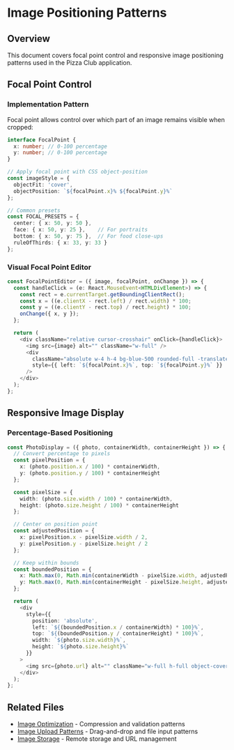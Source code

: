# Image Positioning Patterns

## Overview

This document covers focal point control and responsive image positioning patterns used in the Pizza Club application.

## Focal Point Control

### Implementation Pattern

Focal point allows control over which part of an image remains visible when cropped:

```typescript
interface FocalPoint {
  x: number; // 0-100 percentage
  y: number; // 0-100 percentage
}

// Apply focal point with CSS object-position
const imageStyle = {
  objectFit: 'cover',
  objectPosition: `${focalPoint.x}% ${focalPoint.y}%`
};

// Common presets
const FOCAL_PRESETS = {
  center: { x: 50, y: 50 },
  face: { x: 50, y: 25 },    // For portraits
  bottom: { x: 50, y: 75 },  // For food close-ups
  ruleOfThirds: { x: 33, y: 33 }
};
```

### Visual Focal Point Editor

```typescript
const FocalPointEditor = ({ image, focalPoint, onChange }) => {
  const handleClick = (e: React.MouseEvent<HTMLDivElement>) => {
    const rect = e.currentTarget.getBoundingClientRect();
    const x = ((e.clientX - rect.left) / rect.width) * 100;
    const y = ((e.clientY - rect.top) / rect.height) * 100;
    onChange({ x, y });
  };

  return (
    <div className="relative cursor-crosshair" onClick={handleClick}>
      <img src={image} alt="" className="w-full" />
      <div
        className="absolute w-4 h-4 bg-blue-500 rounded-full -translate-x-1/2 -translate-y-1/2"
        style={{ left: `${focalPoint.x}%`, top: `${focalPoint.y}%` }}
      />
    </div>
  );
};
```

## Responsive Image Display

### Percentage-Based Positioning

```typescript
const PhotoDisplay = ({ photo, containerWidth, containerHeight }) => {
  // Convert percentage to pixels
  const pixelPosition = {
    x: (photo.position.x / 100) * containerWidth,
    y: (photo.position.y / 100) * containerHeight
  };

  const pixelSize = {
    width: (photo.size.width / 100) * containerWidth,
    height: (photo.size.height / 100) * containerHeight
  };

  // Center on position point
  const adjustedPosition = {
    x: pixelPosition.x - pixelSize.width / 2,
    y: pixelPosition.y - pixelSize.height / 2
  };

  // Keep within bounds
  const boundedPosition = {
    x: Math.max(0, Math.min(containerWidth - pixelSize.width, adjustedPosition.x)),
    y: Math.max(0, Math.min(containerHeight - pixelSize.height, adjustedPosition.y))
  };

  return (
    <div
      style={{
        position: 'absolute',
        left: `${(boundedPosition.x / containerWidth) * 100}%`,
        top: `${(boundedPosition.y / containerHeight) * 100}%`,
        width: `${photo.size.width}%`,
        height: `${photo.size.height}%`
      }}
    >
      <img src={photo.url} alt="" className="w-full h-full object-cover" />
    </div>
  );
};
```

## Related Files

- [Image Optimization](./image-optimization.md) - Compression and validation patterns
- [Image Upload Patterns](./image-upload.md) - Drag-and-drop and file input patterns
- [Image Storage](./image-storage.md) - Remote storage and URL management